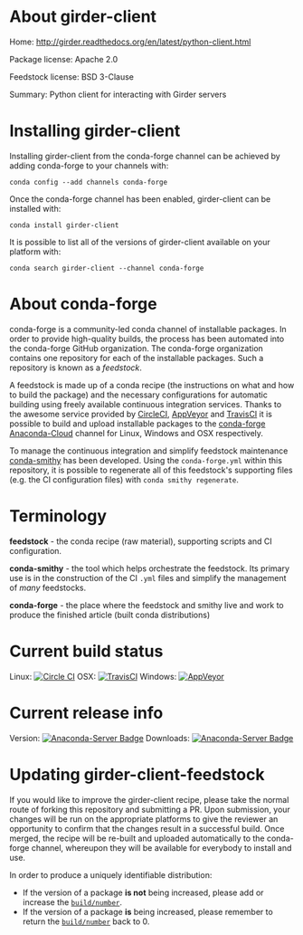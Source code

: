 About girder-client
===================

Home: http://girder.readthedocs.org/en/latest/python-client.html

Package license: Apache 2.0

Feedstock license: BSD 3-Clause

Summary: Python client for interacting with Girder servers



Installing girder-client
========================

Installing girder-client from the conda-forge channel can be achieved by adding conda-forge to your channels with:

```
conda config --add channels conda-forge
```

Once the conda-forge channel has been enabled, girder-client can be installed with:

```
conda install girder-client
```

It is possible to list all of the versions of girder-client available on your platform with:

```
conda search girder-client --channel conda-forge
```


About conda-forge
=================

conda-forge is a community-led conda channel of installable packages.
In order to provide high-quality builds, the process has been automated into the
conda-forge GitHub organization. The conda-forge organization contains one repository
for each of the installable packages. Such a repository is known as a *feedstock*.

A feedstock is made up of a conda recipe (the instructions on what and how to build
the package) and the necessary configurations for automatic building using freely
available continuous integration services. Thanks to the awesome service provided by
[CircleCI](https://circleci.com/), [AppVeyor](http://www.appveyor.com/)
and [TravisCI](https://travis-ci.org/) it is possible to build and upload installable
packages to the [conda-forge](https://anaconda.org/conda-forge)
[Anaconda-Cloud](http://docs.anaconda.org/) channel for Linux, Windows and OSX respectively.

To manage the continuous integration and simplify feedstock maintenance
[conda-smithy](http://github.com/conda-forge/conda-smithy) has been developed.
Using the ``conda-forge.yml`` within this repository, it is possible to regenerate all of
this feedstock's supporting files (e.g. the CI configuration files) with ``conda smithy regenerate``.


Terminology
===========

**feedstock** - the conda recipe (raw material), supporting scripts and CI configuration.

**conda-smithy** - the tool which helps orchestrate the feedstock.
                   Its primary use is in the construction of the CI ``.yml`` files
                   and simplify the management of *many* feedstocks.

**conda-forge** - the place where the feedstock and smithy live and work to
                  produce the finished article (built conda distributions)

Current build status
====================

Linux: [![Circle CI](https://circleci.com/gh/conda-forge/girder-client-feedstock.svg?style=svg)](https://circleci.com/gh/conda-forge/girder-client-feedstock)
OSX: [![TravisCI](https://travis-ci.org/conda-forge/girder-client-feedstock.svg?branch=master)](https://travis-ci.org/conda-forge/girder-client-feedstock)
Windows: [![AppVeyor](https://ci.appveyor.com/api/projects/status/github/conda-forge/girder-client-feedstock?svg=True)](https://ci.appveyor.com/project/conda-forge/girder-client-feedstock/branch/master)

Current release info
====================
Version: [![Anaconda-Server Badge](https://anaconda.org/conda-forge/girder-client/badges/version.svg)](https://anaconda.org/conda-forge/girder-client)
Downloads: [![Anaconda-Server Badge](https://anaconda.org/conda-forge/girder-client/badges/downloads.svg)](https://anaconda.org/conda-forge/girder-client)


Updating girder-client-feedstock
================================

If you would like to improve the girder-client recipe, please take the normal
route of forking this repository and submitting a PR. Upon submission, your changes will
be run on the appropriate platforms to give the reviewer an opportunity to confirm that the
changes result in a successful build. Once merged, the recipe will be re-built and uploaded
automatically to the conda-forge channel, whereupon they will be available for everybody to
install and use.

In order to produce a uniquely identifiable distribution:
 * If the version of a package **is not** being increased, please add or increase
   the [``build/number``](http://conda.pydata.org/docs/building/meta-yaml.html#build-number-and-string).
 * If the version of a package **is** being increased, please remember to return
   the [``build/number``](http://conda.pydata.org/docs/building/meta-yaml.html#build-number-and-string)
   back to 0.

